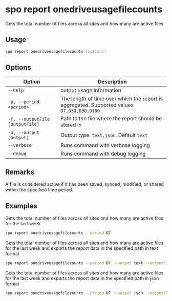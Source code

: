 # spo report onedriveusagefilecounts

Gets the total number of files across all sites and how many are active files

## Usage

```sh
spo report onedriveusagefilecounts [options]
```

## Options

Option|Description
------|-----------
`--help`|output usage information
`-p, --period <period>`|The length of time over which the report is aggregated. Supported values `D7,D30,D90,D180`
`-f, --outputFile [outputFile]`|Path to the file where the report should be stored in
`-o, --output [output]`|Output type. `text,json`. Default `text`
`--verbose`|Runs command with verbose logging
`--debug`|Runs command with debug logging

## Remarks

A file is considered active if it has been saved, synced, modified, or shared within the specified time period.

## Examples

Gets the total number of files across all sites and how many are active files for the last week

```sh
spo report onedriveusagefilecounts --period D7
```

Gets the total number of files across all sites and how many are active files for the last week and exports the report data in the specified path in text format

```sh
spo report onedriveusagefilecounts --period D7 --output text --outputFile 'C:/report.txt'
```

Gets the total number of files across all sites and how many are active files for the last week and exports the report data in the specified path in json format

```sh
spo report onedriveusagefilecounts --period D7 --output json --outputFile 'C:/report.json'
```
